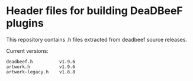 # Header files for building DeaDBeeF plugins

This repository contains .h files extracted from deadbeef source releases.

Current versions:

```
deadbeef.h          v1.9.6
artwork.h           v1.9.6
artwork-legacy.h    v1.8.8
```

